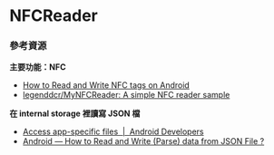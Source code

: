 # NFCReader

### 參考資源
**主要功能：NFC**
- [How to Read and Write NFC tags on Android](https://proandroiddev.com/working-with-nfc-tags-on-android-c1e5af47a3db)
- [legenddcr/MyNFCReader: A simple NFC reader sample](https://github.com/legenddcr/MyNFCReader)

**在 internal storage 裡讀寫 JSON 檔**
- [Access app-specific files  |  Android Developers](https://developer.android.com/training/data-storage/app-specific#internal-access-files)
- [Android — How to Read and Write (Parse) data from JSON File ?](https://medium.com/@nayantala259/android-how-to-read-and-write-parse-data-from-json-file-226f821e957a)